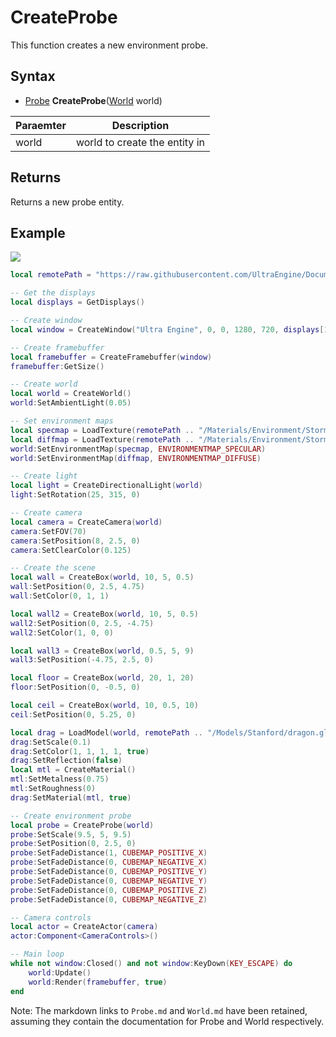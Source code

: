 # CreateProbe

This function creates a new environment probe.

## Syntax

- [Probe](Probe.md) **CreateProbe**([World](World.md) world)

| Paraemter | Description |
|---|---|
| world | world to create the entity in |

## Returns

Returns a new probe entity.

## Example

<img src="https://raw.githubusercontent.com/UltraEngine/Documentation/master/Images/probe.jpg">

```lua
local remotePath = "https://raw.githubusercontent.com/UltraEngine/Documentation/master/Assets"

-- Get the displays
local displays = GetDisplays()

-- Create window
local window = CreateWindow("Ultra Engine", 0, 0, 1280, 720, displays[1], WINDOW_CENTER + WINDOW_TITLEBAR)

-- Create framebuffer
local framebuffer = CreateFramebuffer(window)
framebuffer:GetSize()

-- Create world
local world = CreateWorld()
world:SetAmbientLight(0.05)

-- Set environment maps
local specmap = LoadTexture(remotePath .. "/Materials/Environment/Storm/specular.dds")
local diffmap = LoadTexture(remotePath .. "/Materials/Environment/Storm/diffuse.dds")
world:SetEnvironmentMap(specmap, ENVIRONMENTMAP_SPECULAR)
world:SetEnvironmentMap(diffmap, ENVIRONMENTMAP_DIFFUSE)

-- Create light
local light = CreateDirectionalLight(world)
light:SetRotation(25, 315, 0)

-- Create camera
local camera = CreateCamera(world)
camera:SetFOV(70)
camera:SetPosition(8, 2.5, 0)
camera:SetClearColor(0.125)

-- Create the scene
local wall = CreateBox(world, 10, 5, 0.5)
wall:SetPosition(0, 2.5, 4.75)
wall:SetColor(0, 1, 1)

local wall2 = CreateBox(world, 10, 5, 0.5)
wall2:SetPosition(0, 2.5, -4.75)
wall2:SetColor(1, 0, 0)

local wall3 = CreateBox(world, 0.5, 5, 9)
wall3:SetPosition(-4.75, 2.5, 0)

local floor = CreateBox(world, 20, 1, 20)
floor:SetPosition(0, -0.5, 0)

local ceil = CreateBox(world, 10, 0.5, 10)
ceil:SetPosition(0, 5.25, 0)

local drag = LoadModel(world, remotePath .. "/Models/Stanford/dragon.glb")
drag:SetScale(0.1)
drag:SetColor(1, 1, 1, 1, true)
drag:SetReflection(false)
local mtl = CreateMaterial()
mtl:SetMetalness(0.75)
mtl:SetRoughness(0)
drag:SetMaterial(mtl, true)

-- Create environment probe
local probe = CreateProbe(world)
probe:SetScale(9.5, 5, 9.5)
probe:SetPosition(0, 2.5, 0)
probe:SetFadeDistance(1, CUBEMAP_POSITIVE_X)
probe:SetFadeDistance(0, CUBEMAP_NEGATIVE_X)
probe:SetFadeDistance(0, CUBEMAP_POSITIVE_Y)
probe:SetFadeDistance(0, CUBEMAP_NEGATIVE_Y)
probe:SetFadeDistance(0, CUBEMAP_POSITIVE_Z)
probe:SetFadeDistance(0, CUBEMAP_NEGATIVE_Z)

-- Camera controls
local actor = CreateActor(camera)
actor:Component<CameraControls>()

-- Main loop
while not window:Closed() and not window:KeyDown(KEY_ESCAPE) do
    world:Update()
    world:Render(framebuffer, true)
end
```

Note: The markdown links to `Probe.md` and `World.md` have been retained, assuming they contain the documentation for Probe and World respectively.
